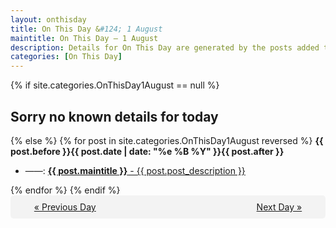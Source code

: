 ```yaml
---
layout: onthisday
title: On This Day &#124; 1 August
maintitle: On This Day — 1 August
description: Details for On This Day are generated by the posts added to the website so the content is subject to changes/updates over time.
categories: [On This Day]
---
```


{% if site.categories.OnThisDay1August == null %}
<h2>Sorry no known details for today</h2>
{% else %}
{% for post in site.categories.OnThisDay1August reversed %}
<strong>{{ post.before }}{{ post.date | date: "%e %B %Y" }}{{ post.after }}</strong>
<ul>
<li> ——: <a class="{{ post.class }}" href="{{ post.url }}"><strong>{{ post.maintitle }}</strong> - {{ post.post_description }}</a></li>
</ul>
{% endfor %}
{% endif %}
<br />
<div style="background-color: #f3f3f3; padding: 10px; border-radius: 5px; text-align: center; display: flex; justify-content: space-evenly;">
<a href="/onthisday/07/07-31">« Previous Day</a>
<span style="visibility:hidden;">[ Visit Leap Year February 29 ]</span>
<a href="/onthisday/08/08-02">Next Day »</a>
</div>
